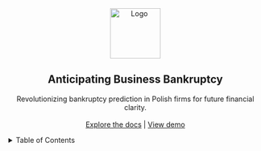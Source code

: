 <div align="center">
  <a href="resources\images\project_logo.avif">
    <img src="resources\images\project_logo.avif" alt="Logo" width="100" height="100">
  </a>

<h2 align="center">Anticipating Business Bankruptcy</h3>

  <p align="center">
    Revolutionizing bankruptcy prediction in Polish firms for future financial clarity.
    <br />
    <br/>
    <a href="https://github.com/smartinternz02/SI-GuidedProject-597923-1697379106.git">Explore the docs</a>
    |
    <a href="https://github.com/github_username/repo_name">View demo</a>
  </p>
</div>


<!--################################################################-->
<!--################################################################-->


<!-- TABLE OF CONTENTS -->
<details>
    <summary>Table of Contents</summary>
    <ol>
        <li>
            <a href="#about-the-project">About the Project</a>

<!-------------------------------------------------------------------->

<!-- About the Project -->
## About the Project
For nearly a century, the field of bankruptcy prediction has remained a prominent topic in economics. The objective is to create a predictive model integrating various econometric indicators, enabling us to anticipate a company's financial health. This prediction aids in evaluating a company's financial status and its long-term prospects in the market. It encompasses the analysis of businesses operating in Poland, spanning from 2000 to 2012 for bankrupt firms and focusing on those still in operation in 2007. The five classification cases are based on the forecasting period and include financial ratios from the initial year, accompanied by corresponding class labels indicating bankruptcy status.